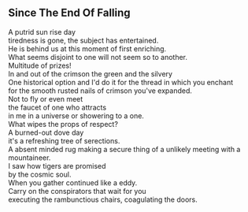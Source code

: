 Since The End Of Falling
------------------------
A putrid sun rise day  
tiredness is gone, the subject has entertained.  
He is behind us at this moment of first enriching.  
What seems disjoint to one will not seem so to another.  
Multitude of prizes!  
In and out of the crimson the green and the silvery  
One historical option and I'd do it for the thread in which you enchant  
for the smooth rusted nails of crimson you've expanded.  
Not to fly or even meet  
the faucet of one who attracts  
in me in a universe or showering to a one.  
What wipes the props of respect?  
A burned-out dove day  
it's a refreshing tree of serections.  
A absent minded rug making a secure thing of a unlikely meeting with a mountaineer.  
I saw how tigers are promised  
by the cosmic soul.  
When you gather continued like a eddy.  
Carry on the conspirators that wait for you  
executing the rambunctious chairs, coagulating the doors.  
